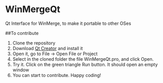 # WinMergeQt
Qt Interface for WinMerge, to make it portable to other OSes

##To contribute

1. Clone the repository
2. Download [Qt Creator](https://www.qt.io/download-qt-installer) and install it
3. Open it, go to File -> Open File or Project
4. Select in the cloned folder the file WinMergeQt.pro, and click Open.
5. Try it. Click on the green triangle Run button. It should open an empty window
6. You can start to contribute. Happy coding!
